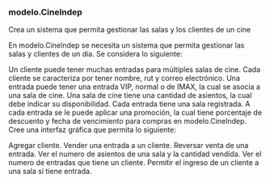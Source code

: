 ### modelo.CineIndep
Crea un sistema que permita gestionar las salas y los clientes de un cine

En modelo.CineIndep se necesita un sistema que permita gestionar las salas y clientes de un día. Se considera lo siguiente:

Un cliente puede tener muchas entradas para múltiples salas de cine. Cada cliente se caracteriza por tener nombre, rut y correo electrónico.
Una entrada puede tener una entrada VIP, normal o de IMAX, la cual se asocia a una sala de cine.
Una sala de cine tiene una cantidad de asientos, la cual debe indicar su disponibilidad.
Cada entrada tiene una sala registrada. A cada entrada se le puede aplicar una promoción, la cual tiene porcentaje de descuento y fecha de vencimiento para compras en modelo.CineIndep.
Cree una interfaz gráfica que permita lo siguiente:

Agregar cliente.
Vender una entrada a un cliente.
Reversar venta de una entrada.
Ver el numero de asientos de una sala y la cantidad vendida.
Ver el numero de entradas que tiene un cliente.
Permitir el ingreso de un cliente a una sala si tiene entrada.